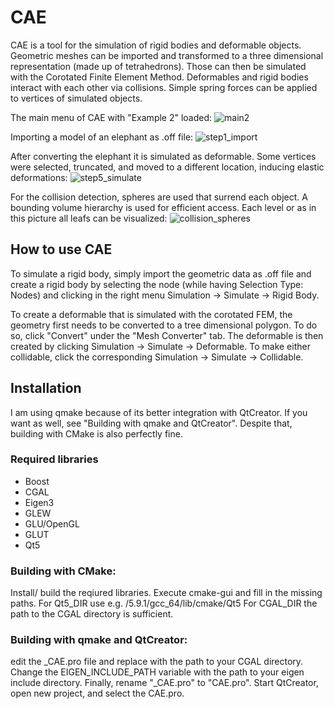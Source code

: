 # CAE

CAE is a tool for the simulation of rigid bodies and deformable objects. Geometric meshes can be imported and transformed to a three dimensional representation (made up of tetrahedrons). Those can then be simulated with the Corotated Finite Element Method. Deformables and rigid bodies interact with each other via collisions. Simple spring forces can be applied to vertices of simulated objects.

The main menu of CAE with "Example 2" loaded:
![main2](https://user-images.githubusercontent.com/34305776/55095678-d63c6e80-50b8-11e9-9b58-bcea7c0c389b.png)

Importing a model of an elephant as .off file:
![step1_import](https://user-images.githubusercontent.com/34305776/55096875-fff69500-50ba-11e9-9cba-a3236449d76c.png)

After converting the elephant it is simulated as deformable. Some vertices were selected, truncated, and moved to a different location, inducing elastic deformations:
![step5_simulate](https://user-images.githubusercontent.com/34305776/55096962-2fa59d00-50bb-11e9-9bf0-5a885e127864.png)

For the collision detection, spheres are used that surrend each object. A bounding volume hierarchy is used for efficient access. Each level or as in this picture all leafs can be visualized:
![collision_spheres](https://user-images.githubusercontent.com/34305776/55101329-27059480-50c4-11e9-8083-326ad81e4db9.png)

## How to use CAE
To simulate a rigid body, simply import the geometric data as .off file and create a rigid body by selecting the node (while having Selection Type: Nodes) and clicking in the right menu Simulation -> Simulate -> Rigid Body.

To create a deformable that is simulated with the corotated FEM, the geometry first needs to be converted to a tree dimensional polygon. To do so, click "Convert" under the "Mesh Converter" tab. The deformable is then created by clicking Simulation -> Simulate -> Deformable. To make either collidable, click the corresponding Simulation -> Simulate -> Collidable.

## Installation
I am using qmake because of its better integration with QtCreator. If you want as well, see "Building with qmake and QtCreator".
Despite that, building with CMake is also perfectly fine.

### Required libraries
* Boost
* CGAL
* Eigen3
* GLEW
* GLU/OpenGL
* GLUT
* Qt5

### Building with CMake:

Install/ build the reqiured libraries. Execute cmake-gui and fill in the missing paths.
For Qt5_DIR use e.g. <path-to-QT>/5.9.1/gcc_64/lib/cmake/Qt5
For CGAL_DIR the path to the CGAL directory is sufficient.

### Building with qmake and QtCreator:

edit the _CAE.pro file and replace <path-to-cgal> with the path to your CGAL directory.
Change the EIGEN_INCLUDE_PATH variable with the path to your eigen include directory.
Finally, rename "_CAE.pro" to "CAE.pro".
Start QtCreator, open new project, and select the CAE.pro.
